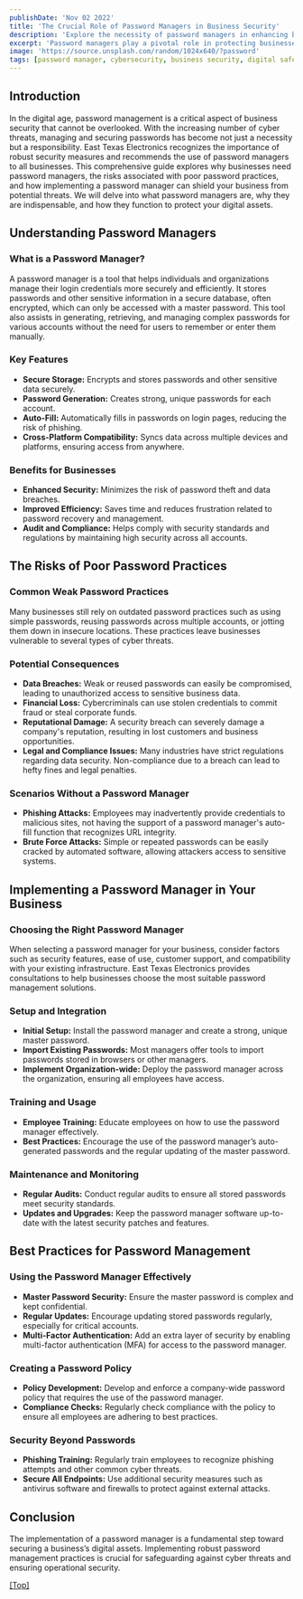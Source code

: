 ```yaml
---
publishDate: 'Nov 02 2022'
title: 'The Crucial Role of Password Managers in Business Security'
description: 'Explore the necessity of password managers in enhancing business security, mitigating cyber threats, and streamlining password management.'
excerpt: 'Password managers play a pivotal role in protecting businesses from cyber threats by securely managing and generating strong passwords.'
image: 'https://source.unsplash.com/random/1024x640/?password'
tags: [password manager, cybersecurity, business security, digital safety]
---
```



## Introduction

In the digital age, password management is a critical aspect of business security that cannot be overlooked. With the increasing number of cyber threats, managing and securing passwords has become not just a necessity but a responsibility. East Texas Electronics recognizes the importance of robust security measures and recommends the use of password managers to all businesses. This comprehensive guide explores why businesses need password managers, the risks associated with poor password practices, and how implementing a password manager can shield your business from potential threats. We will delve into what password managers are, why they are indispensable, and how they function to protect your digital assets.

## Understanding Password Managers

### What is a Password Manager?

A password manager is a tool that helps individuals and organizations manage their login credentials more securely and efficiently. It stores passwords and other sensitive information in a secure database, often encrypted, which can only be accessed with a master password. This tool also assists in generating, retrieving, and managing complex passwords for various accounts without the need for users to remember or enter them manually.

### Key Features

- **Secure Storage:** Encrypts and stores passwords and other sensitive data securely.
- **Password Generation:** Creates strong, unique passwords for each account.
- **Auto-Fill:** Automatically fills in passwords on login pages, reducing the risk of phishing.
- **Cross-Platform Compatibility:** Syncs data across multiple devices and platforms, ensuring access from anywhere.

### Benefits for Businesses

- **Enhanced Security:** Minimizes the risk of password theft and data breaches.
- **Improved Efficiency:** Saves time and reduces frustration related to password recovery and management.
- **Audit and Compliance:** Helps comply with security standards and regulations by maintaining high security across all accounts.

## The Risks of Poor Password Practices

### Common Weak Password Practices

Many businesses still rely on outdated password practices such as using simple passwords, reusing passwords across multiple accounts, or jotting them down in insecure locations. These practices leave businesses vulnerable to several types of cyber threats.

### Potential Consequences

- **Data Breaches:** Weak or reused passwords can easily be compromised, leading to unauthorized access to sensitive business data.
- **Financial Loss:** Cybercriminals can use stolen credentials to commit fraud or steal corporate funds.
- **Reputational Damage:** A security breach can severely damage a company's reputation, resulting in lost customers and business opportunities.
- **Legal and Compliance Issues:** Many industries have strict regulations regarding data security. Non-compliance due to a breach can lead to hefty fines and legal penalties.

### Scenarios Without a Password Manager

- **Phishing Attacks:** Employees may inadvertently provide credentials to malicious sites, not having the support of a password manager's auto-fill function that recognizes URL integrity.
- **Brute Force Attacks:** Simple or repeated passwords can be easily cracked by automated software, allowing attackers access to sensitive systems.

## Implementing a Password Manager in Your Business

### Choosing the Right Password Manager

When selecting a password manager for your business, consider factors such as security features, ease of use, customer support, and compatibility with your existing infrastructure. East Texas Electronics provides consultations to help businesses choose the most suitable password management solutions.

### Setup and Integration

- **Initial Setup:** Install the password manager and create a strong, unique master password.
- **Import Existing Passwords:** Most managers offer tools to import passwords stored in browsers or other managers.
- **Implement Organization-wide:** Deploy the password manager across the organization, ensuring all employees have access.

### Training and Usage

- **Employee Training:** Educate employees on how to use the password manager effectively.
- **Best Practices:** Encourage the use of the password manager’s auto-generated passwords and the regular updating of the master password.

### Maintenance and Monitoring

- **Regular Audits:** Conduct regular audits to ensure all stored passwords meet security standards.
- **Updates and Upgrades:** Keep the password manager software up-to-date with the latest security patches and features.

## Best Practices for Password Management

### Using the Password Manager Effectively

- **Master Password Security:** Ensure the master password is complex and kept confidential.
- **Regular Updates:** Encourage updating stored passwords regularly, especially for critical accounts.
- **Multi-Factor Authentication:** Add an extra layer of security by enabling multi-factor authentication (MFA) for access to the password manager.

### Creating a Password Policy

- **Policy Development:** Develop and enforce a company-wide password policy that requires the use of the password manager.
- **Compliance Checks:** Regularly check compliance with the policy to ensure all employees are adhering to best practices.

### Security Beyond Passwords

- **Phishing Training:** Regularly train employees to recognize phishing attempts and other common cyber threats.
- **Secure All Endpoints:** Use additional security measures such as antivirus software and firewalls to protect against external attacks.

## Conclusion

The implementation of a password manager is a fundamental step toward securing a business’s digital assets. Implementing robust password management practices is crucial for safeguarding against cyber threats and ensuring operational security.

[[Top]](#top)
